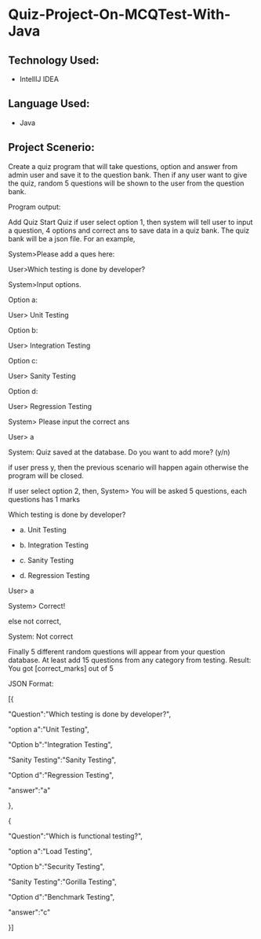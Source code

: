 # Quiz-Project-On-MCQTest-With-Java

## Technology Used:
- IntellIJ IDEA

## Language Used:
- Java

## Project Scenerio:
Create a quiz program that will take questions, option and answer from admin user and save it to the question bank. Then if any user want to give the quiz, random 5 questions will be shown to the user from the question bank.

Program output:

Add Quiz
Start Quiz
if user select option 1, then system will tell user to input a question, 4 options and correct ans to save data in a quiz bank. The quiz bank will be a json file. For an example,

System>Please add a ques here:

User>Which testing is done by developer?

System>Input options.

Option a:

User> Unit Testing

Option b:

User> Integration Testing

Option c:

User> Sanity Testing

Option d:

User> Regression Testing

System> Please input the correct ans

User> a

System: Quiz saved at the database. Do you want to add more? (y/n)

if user press y, then the previous scenario will happen again otherwise the program will be closed.

If user select option 2, then, System> You will be asked 5 questions, each questions has 1 marks

Which testing is done by developer?
- a. Unit Testing

- b. Integration Testing

- c. Sanity Testing

- d. Regression Testing

User> a

System> Correct!

else not correct,

System: Not correct

Finally 5 different random questions will appear from your question database. At least add 15 questions from any category from testing. Result: You got [correct_marks] out of 5

JSON Format:

[{

"Question":"Which testing is done by developer?",

"option a":"Unit Testing",

"Option b":"Integration Testing",

"Sanity Testing":"Sanity Testing",

"Option d":"Regression Testing",

"answer":"a"

},

{

"Question":"Which is functional testing?",

"option a":"Load Testing",

"Option b":"Security Testing",

"Sanity Testing":"Gorilla Testing",

"Option d":"Benchmark Testing",

"answer":"c"

}]
